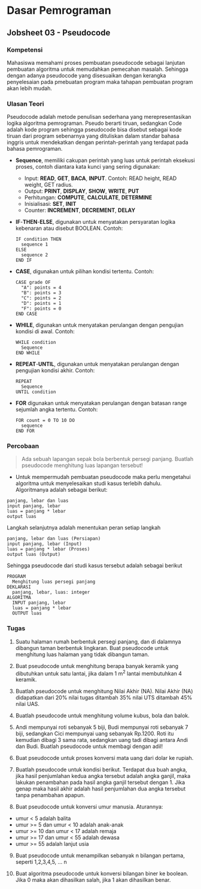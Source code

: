 # Dasar Pemrograman
## Jobsheet 03 - Pseudocode

### Kompetensi

Mahasiswa memahami proses pembuatan pseudocode sebagai lanjutan pembuatan
algoritma untuk memudahkan pemecahan masalah. Sehingga dengan adanya pseudocode
yang disesuaikan dengan kerangka penyelesaian pada pmebuatan program maka
tahapan pembuatan program akan lebih mudah.

### Ulasan Teori

Pseudocode adalah metode penulisan sederhana yang merepresentasikan logika
algoritma pemrograman. Pseudo berarti tiruan, sedangkan Code adalah kode program
sehingga pseudocode bisa disebut sebagai kode tiruan dari program sebenarnya
yang dituliskan dalam standar bahasa inggris untuk mendekatkan dengan
perintah-perintah yang terdapat pada bahasa pemrograman.

- **Sequence**, memiliki cakupan perintah yang luas untuk perintah eksekusi
  proses, contoh diantara kata kunci yang sering digunakan:
  - Input: **READ**, **GET**, **BACA**, **INPUT**. Contoh: READ height, READ
    weight, GET radius.
  - Output: **PRINT**, **DISPLAY**, **SHOW**, **WRITE**, **PUT**
  - Perhitungan: **COMPUTE**, **CALCULATE**, **DETERMINE**
  - Inisialisasi: **SET**, **INIT**
  - Counter: **INCREMENT**, **DECREMENT**, **DELAY**

- **IF**-**THEN**-**ELSE**, digunakan untuk menyatakan persyaratan logika
  kebenaran atau disebut BOOLEAN. Contoh:

  ```
  IF condition THEN
    sequence 1
  ELSE
    sequence 2
  END IF
  ```

- **CASE**, digunakan untuk pilihan kondisi tertentu. Contoh:

  ```
  CASE grade OF
    "A": points = 4
    "B": points = 3
    "C": points = 2
    "D": points = 1
    "F": points = 0
  END CASE
  ```

- **WHILE**, digunakan untuk menyatakan perulangan dengan pengujian kondisi di
  awal.  Contoh:

  ```
  WHILE condition
    Sequence
  END WHILE
  ```

- **REPEAT**-**UNTIL**, digunakan untuk menyatakan perulangan dengan pengujian
  kondisi akhir. Contoh:

  ```
  REPEAT
    Sequence
  UNTIL condition
  ```

- **FOR** digunakan untuk menyatakan perulangan dengan batasan range sejumlah
  angka tertentu. Contoh:

  ```
  FOR count = 0 TO 10 DO
    sequence
  END FOR
  ```

### Percobaan

> Ada sebuah lapangan sepak bola berbentuk persegi panjang. Buatlah pseudocode
> menghitung luas lapangan tersebut!

- Untuk mempermudah pembuatan pseudocode maka perlu mengetahui algoritma untuk
menyelesaikan studi kasus terlebih dahulu. Algoritmanya adalah sebagai berikut:

```
panjang, lebar dan luas
input panjang, lebar
luas = panjang * lebar
output luas
```

Langkah selanjutnya adalah menentukan peran setiap langkah

```
panjang, lebar dan luas (Persiapan)
input panjang, lebar (Input)
luas = panjang * lebar (Proses)
output luas (Output)
```

Sehingga pseudocode dari studi kasus tersebut adalah sebagai berikut

```
PROGRAM
  Menghitung luas persegi panjang
DEKLARASI
  panjang, lebar, luas: integer
ALGORITMA
  INPUT panjang, lebar
  luas = panjang * lebar
  OUTPUT luas
```

### Tugas

1. Suatu halaman rumah berbentuk persegi panjang, dan di dalamnya dibangun taman
   berbentuk lingkaran. Buat pseudocode untuk menghitung luas halaman yang tidak
   dibangun taman.

2. Buat pseudocode untuk menghitung berapa banyak keramik yang dibutuhkan untuk
   satu lantai, jika dalam 1 m<sup>2</sup> lantai membutuhkan 4 keramik.

3. Buatlah pseudocode untuk menghitung Nilai Akhir (NA). Nilai Akhir (NA)
   didapatkan dari 20% nilai tugas ditambah 35% nilai UTS ditambah 45% nilai
   UAS.

4. Buatlah pseudocode untuk menghitung volume kubus, bola dan balok.

5. Andi mempunyai roti sebanyak 5 biji, Budi mempunyai roti sebanyak 7 biji,
   sedangkan Cici mempunyai uang sebanyak Rp.1200. Roti itu kemudian dibagi 3
   sama rata, sedangkan uang tadi dibagi antara Andi dan Budi. Buatlah
   pseudocode untuk membagi dengan adil!

6. Buat pseudocode untuk proses konversi mata uang dari dolar ke rupiah.

7. Buatlah pseudocode untuk kondisi berikut. Terdapat dua buah angka, jika hasil
   penjumlahan kedua angka tersebut adalah angka ganjil, maka lakukan penambahan
   pada hasil angka ganjil tersebut dengan 1. Jika genap maka hasil akhir adalah
   hasil penjumlahan dua angka tersebut tanpa penambahan apapun.

8. Buat pseudocode untuk konversi umur manusia. Aturannya:
  - umur < 5 adalah balita
  - umur >= 5 dan umur < 10 adalah anak-anak
  - umur >= 10 dan umur < 17 adalah remaja
  - umur >= 17 dan umur < 55 adalah dewasa
  - umur >= 55 adalah lanjut usia

9. Buat pseudocode untuk menampilkan sebanyak n bilangan pertama, seperti
   1,2,3,4,5, ... n

10. Buat algoritma pseudocode untuk konversi bilangan biner ke boolean. Jika 0
    maka akan dihasilkan salah, jika 1 akan dihasilkan benar.
